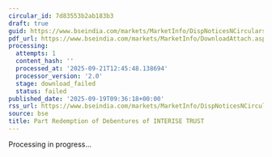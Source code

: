```yaml
---
circular_id: 7d83553b2ab183b3
draft: true
guid: https://www.bseindia.com/markets/MarketInfo/DispNoticesNCirculars.aspx?Noticeid={B3F56FF4-E11A-4FFB-AB19-58A60721443F}&noticeno=20250919-7&dt=09/19/2025&icount=7&totcount=44&flag=0
pdf_url: https://www.bseindia.com/markets/MarketInfo/DownloadAttach.aspx?id=20250919-7&attachedId=
processing:
  attempts: 1
  content_hash: ''
  processed_at: '2025-09-21T12:45:48.138694'
  processor_version: '2.0'
  stage: download_failed
  status: failed
published_date: '2025-09-19T09:36:18+00:00'
rss_url: https://www.bseindia.com/markets/MarketInfo/DispNoticesNCirculars.aspx?Noticeid={B3F56FF4-E11A-4FFB-AB19-58A60721443F}&noticeno=20250919-7&dt=09/19/2025&icount=7&totcount=44&flag=0
source: bse
title: Part Redemption of Debentures of INTERISE TRUST
---
```


Processing in progress...